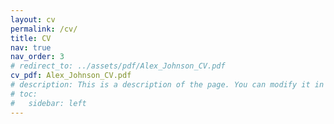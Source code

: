 ```yaml
---
layout: cv
permalink: /cv/
title: CV
nav: true
nav_order: 3
# redirect_to: ../assets/pdf/Alex_Johnson_CV.pdf
cv_pdf: Alex_Johnson_CV.pdf
# description: This is a description of the page. You can modify it in '_pages/cv.md'. You can also change or remove the top pdf download button.
# toc:
#   sidebar: left
---
```


<!-- Link to help page: https://github.com/alshedivat/al-folio/discussions/806 -->
